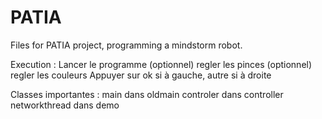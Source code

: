 # PATIA

Files for PATIA project, programming a mindstorm robot.

Execution : Lancer le programme
(optionnel) regler les pinces
(optionnel) regler les couleurs
Appuyer sur ok si à gauche, autre si à droite


Classes importantes :
main dans oldmain
controler dans controller
networkthread dans demo
